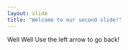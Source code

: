 ```yaml
---
layout: slide
title: "Welcome to our second slide!"
---
```

Well Well
Use the left arrow to go back!
